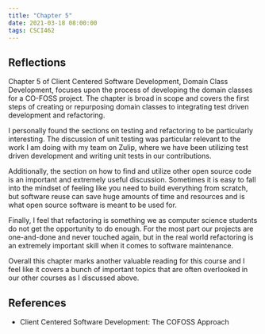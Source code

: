 ```yaml
---
title: "Chapter 5"
date: 2021-03-18 08:00:00
tags: CSCI462
---
```


## Reflections

Chapter 5 of Client Centered Software Development, Domain Class Development, focuses upon the process of developing the domain classes for a CO-FOSS project.
The chapter is broad in scope and covers the first steps of creating or repurposing domain classes to integrating test driven development and refactoring.

I personally found the sections on testing and refactoring to be particularly interesting. The discussion of unit testing was particular relevant to the work I am doing with my team on Zulip, where we have been utilizing test driven development and writing unit tests in our contributions.

Additionally, the section on how to find and utilize other open source code is an important and extremely useful discussion. Sometimes it is easy to fall into the mindset of feeling like you need to build everything from scratch, but software reuse can save huge amounts of time and resources and is what open source software is meant to be used for.

Finally, I feel that refactoring is something we as computer science students do not get the opportunity to do enough. For the most part our projects are one-and-done and never touched again, but in the real world refactoring is an extremely important skill when it comes to software maintenance.

Overall this chapter marks another valuable reading for this course and I feel like it covers a bunch of important topics that are often overlooked in our other courses as I discussed above.

## References

- Client Centered Software Development: The COFOSS Approach
